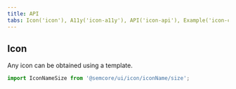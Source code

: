 ```yaml
---
title: API
tabs: Icon('icon'), A11y('icon-a11y'), API('icon-api'), Example('icon-code'), Changelog('icon-changelog')
---
```


## Icon

Any icon can be obtained using a template.

```js
import IconNameSize from '@semcore/ui/icon/iconName/size';
```

<script setup>
  import { data as types } from '../../../builder/typings/types.data.ts'
</script>

<TypesView type="IconProps" :types={...types} />
